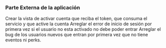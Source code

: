 ### Parte Externa de la aplicación
Crear la vista de activar cuenta que reciba el token, que consuma el servicio y que active la cuenta
Arreglar el error de inicio de sesión por primera vez si el usuario no esta activado no debe poder entrar
Arreglar el bug de los usuarios nuevos que entran por primera vez que no tiene eventos ni perks.
